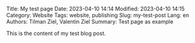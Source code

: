 Title: My test page
Date: 2023-04-10 14:14
Modified: 2023-04-10 14:15
Category: Website
Tags: website, publishing
Slug: my-test-post
Lang: en
Authors: Tilman Ziel, Valentin Ziel
Summary: Test page as example

This is the content of my test blog post.
